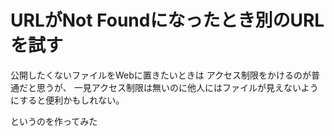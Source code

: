 <h1>URLがNot Foundになったとき別のURLを試す</h1>

公開したくないファイルをWebに置きたいときは
アクセス制限をかけるのが普通だと思うが、
一見アクセス制限は無いのに他人にはファイルが見えないようにすると便利かもしれない。

<p></p>
というのを作ってみた
